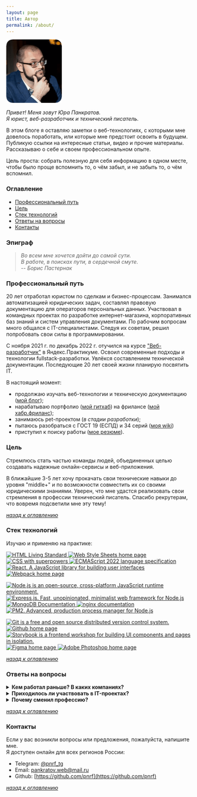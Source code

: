 ```yaml
---
layout: page
title: Автор
permalink: /about/
---
```


![Фотография автора сайта](/img/yup-photo.png)

*Привет! Меня зовут Юра Панкратов.*  
*Я юрист, веб-разработчик и технический писатель.*

В этом блоге я оставляю заметки о веб-технологиях, с которыми мне довелось поработать, или которые мне предстоит освоить в будущем. Публикую ссылки на интересные статьи, видео и прочие материалы. Рассказываю о себе и своем профессиональном опыте.

Цель проста: собрать полезную для себя информацию в одном месте, чтобы было проще вспомнить то, о чём забыл, и не забыть то, о чём вспомнил.  

<a name="table-of-content"></a>

### Оглавление

- [Профессиональный путь](#proffecional-path)
- [Цель](#actual-aim)
- [Стек технологий](#tech-stack)
- [Ответы на вопросы](#faq)
- [Контакты](#contacts)

### Эпиграф

> *Во всем мне хочется дойти до самой сути.*  
> *В работе, в поисках пути, в сердечной смуте.*  
> -- *Борис Пастернак*  
  
<a name="proffecional-path"></a>

### Профессиональный путь  
  
20 лет отработал юристом по сделкам и бизнес-процессам. Занимался автоматизацией юридических задач, составлял правовую документацию для операторов персональных данных. Участвовал в командных проектах по разработке интернет-магазина, корпоративных баз знаний и систем управления документами. По рабочим вопросам много общался с IT-специалистами. Следуя их советам, решил попробовать свои силы в программировании.  
  
С ноября 2021 г. по декабрь 2022 г. отучился на курсе ["Веб-разработчик"](https://practicum.yandex.ru/web/) в Яндекс.Практикуме. Освоил современные подходы и технологии fullstack-разработки. Увлёкся составлением технической документации. Последующие 20 лет своей жизни планирую посвятить IT.

В настоящий момент:

- продолжаю изучать веб-технологии и техническую документацию ([мой блог](https://pnrf.github.io));
- нарабатываю портфолио ([мой гитхаб](https://pnrf.github.io/portfolio/)) на фрилансе ([мой хабр.фриланс](https://freelance.habr.com/freelancers/pnrf));
- занимаюсь pet-проектом (*в стадии разработки*);
- пытаюсь разобраться с ГОСТ 19 (ЕСПД) и 34 серий ([моя wiki](https://github.com/pnrf/public/wiki))
- приступил к поиску работы ([мое резюме](https://career.habr.com/pnrf)).

<a name="actual-aim"></a>

### Цель

Стремлюсь стать частью команды людей, объединенных целью создавать надежные онлайн-сервисы и веб-приложения.  

В ближайшие 3-5 лет хочу прокачать свои технические навыки до уровня "middle+" и по возможности совместить их со своими юридическими знаниями. Уверен, что мне удастся реализовать свои стремления в профессии технический писатель. Спасибо рекрутерам, что вовремя подсветили мне эту тему!

*[назад к оглавлению](#table-of-content)*

<a name="tech-stack"></a>

### Стек технологий

Изучаю и применяю на практике:

<p>
    <a href="https://html.spec.whatwg.org/multipage/" >
        <img src="https://img.shields.io/badge/HTML5-informational?style=flat&logo=html5&logoColor=white&labelColor=E34F26&color=4E4E4E" alt="HTML Living Standard" />
    </a>
    <a href="https://www.w3.org/Style/CSS/Overview.ru.html" >
        <img src="https://img.shields.io/badge/CSS3-informational?style=flat&logo=css3&logoColor=white&labelColor=1572B6&color=4E4E4E" alt="Web Style Sheets home page" />
    </a>
    <a href="https://sass-lang.su" >
        <img src="https://img.shields.io/badge/Sass-informational?style=flat&logo=SASS&logoColor=white&labelColor=FF69B4&color=4E4E4E" alt="CSS with superpowers" />
    </a>
    <a href="https://www.ecma-international.org/publications-and-standards/standards/ecma-262/" >
        <img src="https://img.shields.io/badge/JavaScript-informational?style=flat&logo=JavaScript&logoColor=white&labelColor=F7DF1E&color=4E4E4E" alt="ECMAScript 2022 language specification" />
    </a>
    <a href="https://ru.react.js.org/docs/getting-started.html" >
        <img src="https://img.shields.io/badge/React.js-informational?style=flat&logo=React&logoColor=white&labelColor=61dafb&color=4e4e4e" alt="React. A JavaScript library for building user interfaces" />
    </a>
    <a href="https://webpack.js.org" >
        <img src="https://img.shields.io/badge/Webpack-informational?style=flat&logo=webpack&logoColor=white&labelColor=8DD6F9&color=4E4E4E" alt="Webpack home page" />
    </a>
</p>
<p>
    <a href="https://nodejs.org/ru/" >
        <img src="https://img.shields.io/badge/Node.js-informational?style=flat&logo=Node.js&logoColor=white&labelColor=6DA55F&color=4E4E4E" alt="Node.js is an open-source, cross-platform JavaScript runtime environment." />
    </a>
    <a href="https://expressjs.com/ru/" >
        <img src="https://img.shields.io/badge/Express.js-informational?style=flat&logo=Express&logoColor=white&labelColor=404D59&color=4E4E4E" alt="Express.js. Fast, unopinionated, minimalist web framework for Node.js" />
    </a>
    <a href="https://www.mongodb.com/docs/" >
        <img src="https://img.shields.io/badge/MongoDB-informational?style=flat&logo=MongoDB&logoColor=white&labelColor=4EA94B&color=4E4E4E" alt="MongoDB Documentation" />
    </a>
    <a href="https://nginx.org/ru/docs/" >
        <img src="https://img.shields.io/badge/nginx-informational?style=flat&logo=nginx&logoColor=white&labelColor=009639&color=4E4E4E" alt="nginx documentation" />
    </a>
    <a href="https://pm2.keymetrics.io" >
        <img src="https://img.shields.io/badge/pm2-informational?style=flat&logo=pm2&logoColor=white&labelColor=2B037A&color=4E4E4E" alt="PM2. Advanced, production process manager for Node.js" />
    </a>
</p>
<p>
    <a href="https://git-scm.com/doc" >
        <img src="https://img.shields.io/badge/Git-informational?style=flat&logo=git&logoColor=white&labelColor=F05032&color=4E4E4E" alt="Git is a free and open source distributed version control system." />
    </a>
    <a href="https://github.com" >
        <img src="https://img.shields.io/badge/GitHub-informational?style=flat&logo=GitHub&logoColor=white&labelColor=181717&color=4E4E4E" alt="Github home page" />
    </a>
    <a href="https://storybook.js.org" >
        <img src="https://img.shields.io/badge/Storybook-informational?style=flat&logo=Storybook&logoColor=white&labelColor=FF4785&color=4E4E4E" alt="Storybook is a frontend workshop for building UI components and pages in isolation." />
    </a>
    <a href="https://www.figma.com" >
        <img src="https://img.shields.io/badge/Figma-informational?style=flat&logo=figma&logoColor=white&labelColor=F24E1E&color=4E4E4E" alt="Figma home page" />
    </a>
    <a href="http://www.adobe.com/ru/products/photoshop/family/" >
        <img src="https://img.shields.io/badge/Photoshop-informational?style=flat&logo=Adobe-Photoshop&logoColor=white&labelColor=31A8FF&color=4E4E4E" alt="Adobe Photoshop home page" />
    </a>
</p>

*[назад к оглавлению](#table-of-content)*

<a name="faq"></a>

### Ответы на вопросы

<details><summary><b>Кем работал раньше? В каких компаниях?</b></summary>
	<p>
		<p>До своей учебы в Яндекс Практикуме 20 лет отработал юристом в научно-исследовательской, торгово-производственных и консалтинговых компаниях.
			<ul>
				<li>2021 - 2021, Корсаков и партнеры (аудиторская компания)</li>
				<li>2015 - 2021, Геноаналитика (генетическая лаборатория, резидент Научного парка МГУ и Технопарка «Сколково», франчайзинговая компания)</li>
				<li>2010 - 2015, Модный дом Glance и сеть мебельных салонов и арт-студий Fillipe Grandy</li>
				<li>2008 - 2011, Legaline Consulting</li>
				<li>2005 - 2008, Группа компаний "Алеа" (авторизованные дилерские центры Volkswagen и Honda; страховое агентство, кафе, ЧОП, имущественный комплекс Фабрики-прачечной "Владыкино")</li>
				<li>2004 - 2005, Сбарро (сеть ресторанов и кафе, франчайзинговая компания)</li>
				<li>2003 - 2004, Ригла (аптечная сеть ГК Протек)</li>
				<li>2001 - 2003, Экис (веб-студия)</li>
			</ul>
		</p>
		<p>Специализировался на сделках и бизнес-процессах:
			<ul>
				<li>Обеспечивал полную правовую поддержку бизнес-проектов и текущих задач;</li>
				<li>Консультировал по правовым вопросам;</li>
				<li>Оформлял договорную и техническую документацию;</li>
				<li>Защищал интересы компаний в судах и госорганах;</li>
				<li>Участвовал в работе по оптимизации и автоматизации бизнес-процессов.</li>
			</ul>
		</p>
	</p>
</details>

<details><summary><b>Приходилось ли участвовать в IT-проектах?</b></summary>
	<p>
		<p>Да, приходилось. Вот несколько примеров:</p>
		<ol>
			<li>cовместно с программистом разработал программу (на базе 1С:Предприятие), которая анализировала данные по контрактам с потребителями и автоматически заполняла процессуальные документы.
				<p>Это позволило:
					<ol>
						<li>сократить сроки составления документов почти в 2 раза;</li>
						<li>снизить количество судебных споров в 1,6 раз (за счет досудебного урегулирования споров);</li>
						<li>значительно сэкономить на штрафах по Закону РФ "О защите прав потребителей".</li>
					</ol>
				</p>
			</li>
			<li>командой из 10-15 человек внедрили систему электронной торговли (интернет-магазин одежды: https://glance.ru) и наладили бизнес-процессы (в частности транспортную и складскую логистику).
				<p>Это позволило:
					<ol>
						<li>значительно увеличить прибыль компании;</li>
						<li>пережить кризисные времена.</li>
					</ol>
				</p>
			</li>
			<li>совместно с программистом разработал внутрикорпоративный портал с базой знаний и тестовыми заданиями для сотрудников. Активно участвовал в написании контента.
				<p>Это позволило:
					<ol>
						<li>своевременно знакомить сотрудников (более 300 чел.) с локальными нормативными актами;</li>
						<li>выполнить требования 152-ФЗ "О персональных данных";</li>
						<li>выдержать проверки со стороны Трудинспекции и Роскомнадзора.</li>
					</ol>
				</p>
			</li>
		</ol>
	</p>
</details>

<details><summary><b>Почему сменил профессию?</b></summary>
	<p>
		<p>Строго говоря, профессию я не менял, а сделал серьезный апгрейд. И на это у меня было 2 причины:</p>
		<ol>
			<li>Уже сегодня ChatGPT, Mindjourney и прочие нейронные сети потрясают наше воображение своими возможностями, грозят заменить собой многие профессии. А что будет завтра? К чему мы придем? Какие профессиональные навыки окажутся востребованными? Совершенно не ясно. Чтобы не остаться за бортом, решил не дожидаться критического момента и подстраховался заранее. Вот интересная статья на эту тему: <a href="https://defence-line.ru/news/zachem-yuristy-uchatsya-programmirovat-i-nado-li-eto-vam" target="_blank">"Зачем юристы учатся программировать?"</a></li>
			<li>В 2021 г. я занимался составлением документов для операторов персональных данных. Понял, что мне не хватает технических знаний. Чтобы восполнить пробелы, пришлось много общаться с IT-специалистами. Видя мой интерес к технологиям и желание докопаться до сути вопроса, они посоветовали мне выучиться на веб-разработчика.</li>
		</ol>
		<p>В ноябре 2021 г. приступил к обучению в Яндекс.Практикуме и... это полностью изменило мои взгляды на жизнь. Моему взору открылся столь безграничный океан возможностей, что возвращаться в юриспруденцию пока не спешу. Отныне основную часть своего времени уделяю именно веб-разработке и составлению технической документации.</p>
	</p>
</details>
<p></p>

*[назад к оглавлению](#table-of-content)*

<a name="contacts"></a>

### Контакты

Если у вас возникли вопросы или предложения, пожалуйста, напишите мне.  
Я доступен онлайн для всех регионов России:

- Telegram: [@pnrf_tg](https://t.me/pnrf_tg)
- Email: pankratov.web@mail.ru
- Github: [https://github.com/pnrf](https://github.com/pnrf)

*[назад к оглавлению](#table-of-content)*
